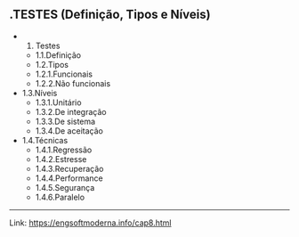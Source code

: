 .TESTES (Definição, Tipos e Níveis)
-------------
- 1. Testes
	- 1.1.Definição
	- 1.2.Tipos
	- 1.2.1.Funcionais
	- 1.2.2.Não funcionais
- 1.3.Níveis
	- 1.3.1.Unitário
	- 1.3.2.De integração
	- 1.3.3.De sistema
	- 1.3.4.De aceitação
- 1.4.Técnicas
	- 1.4.1.Regressão
	- 1.4.2.Estresse
	- 1.4.3.Recuperação
	- 1.4.4.Performance
	- 1.4.5.Segurança
	- 1.4.6.Paralelo
--------------
Link: https://engsoftmoderna.info/cap8.html